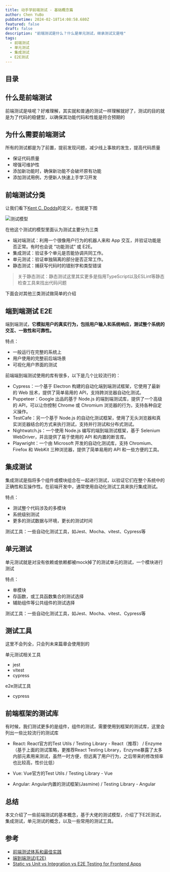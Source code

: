 ```yaml
---
title: 动手学前端测试 - 基础概念篇
author: Chen YuBo
pubDatetime: 2024-02-18T14:08:58.680Z
featured: false
draft: false
description: "前端测试是什么？什么是单元测试，继承测试又是啥"
tags:
  - 前端测试
  - 单元测试
  - 集成测试
  - E2E测试
---
```


## 目录

## 什么是前端测试

前端测试是啥呢？好难理解，其实就和普通的测试一样理解就好了，测试的目的就是为了代码的稳健型，以确保其功能代码和性能是符合预期的

## 为什么需要前端测试

所有的测试都是为了前置，提前发现问题，减少线上事故的发生，提高代码质量

- 保证代码质量
- 增强可维护性
- 添加新功能时，确保新功能不会破坏原有功能
- 添加测试用例，方便新人快速上手学习开发

## 前端测试分类

让我们看下[Kent C. Dodds](https://kentcdodds.com/)的定义，也就是下图

![测试模型](@assets/images/FET/01-01.png)

在他这个测试的模型里面认为测试主要分为三类

- 端对端测试：利用一个很像用户行为的机器人来和 App 交互，并验证功能是否正常。有时也会说 “功能测试” 或 E2E。
- 集成测试：验证多个单元是否能协调共同工作。
- 单元测试：验证单独隔离的部分是否正常工作。
- 静态测试：捕获写代码时的错别字和类型错误

> 关于静态测试：静态测试这里其实更多是指用TypeScript以及ESLint等静态检查工具来找出代码问题

下面会对其他三类测试做简单的介绍

## 端到端测试 E2E

端到端测试，**它模拟用户的真实行为，包括用户输入和系统响应，测试整个系统的交互、一致性和可靠性。**

特点：

- 一般运行在完整的系统上
- 用户使用的完整前后端场景
- 可视化用户界面的测试

前端端到端测试使用的库有很多，以下是几个比较流行的：

- Cypress：一个基于 Electron 构建的自动化端到端测试框架，它使用了最新的 Web 技术，提供了简单易用的 API，支持跨浏览器自动化测试。
- Puppeteer：Google 出品的基于 Node.js 的端到端测试库，提供了一个高级的 API，可以让你控制 Chrome 或 Chromium 浏览器的行为，支持各种自定义操作。
- TestCafe：另一个基于 Node.js 的自动化测试框架，使用了无头浏览器和真实浏览器结合的方式来执行测试，支持并行测试和分布式测试。
- Nightwatch.js：一个使用 Node.js 编写的端到端测试框架，基于 Selenium WebDriver，并且提供了易于使用的 API 和内置的断言库。
- Playwright：一个由 Microsoft 开发的自动化测试库，支持 Chromium、Firefox 和 WebKit 三种浏览器，提供了简单易用的 API 和一些方便的工具。

## 集成测试

集成测试是指将多个组件或模块组合在一起进行测试，以验证它们在整个系统中的正确性和互操作性。在前端开发中，通常使用自动化测试工具来执行集成测试。

特点：

- 测试整个代码涉及的多模块
- 系统级别测试
- 更多的测试数据与环境，更长的测试时间

测试工具：一些自动化测试工具，如Jest、Mocha、vitest、Cypress等

## 单元测试

单元测试就是对没有依赖或依赖都被mock掉了的测试单元的测试，一个模块进行测试

特点：

- 单模块
- 存函数，或工具函数集合的测试选择
- 辅助组件等公共组件的测试选择

测试工具：一些自动化测试工具，如Jest、Mocha、vitest、Cypress等

## 测试工具

这里不会列全，只会列未来篇章会使用到的

单元测试相关工具

- jest
- vitest
- cypress

e2e测试工具

- cypress

## 前端框架的测试库

有时候，我们测试更多的是组件，组件的测试，需要使用到框架的测试库，这里会列出一些比较流行的测试库

- React: React官方的Test Utils / Testing Library - React（推荐） / Enzyme （基于上面的测试策略，更推荐React Testing Library，Enzyme暴露了太多内部元素用来测试，虽然一时方便，但远离了用户行为，之后带来的修改频率也比较高，性价比低）

- Vue: Vue官方的Test Utils / Testing Library - Vue

- Angular: Angular内置的测试框架(Jasmine) / Testing Library - Angular

## 总结

本文介绍了一些前端测试的基本概念，基于大佬的测试模型，介绍了下E2E测试，集成测试，单元测试的概念，以及一些常用的测试工具。

## 参考

- [前端测试体系和最佳实践](https://insights.thoughtworks.cn/frontend-testing/)
- [端到端测试(E2E)](https://guide.duanhl.com/project/test/e2e.html)
- [Static vs Unit vs Integration vs E2E Testing for Frontend Apps](https://kentcdodds.com/blog/static-vs-unit-vs-integration-vs-e2e-tests)
